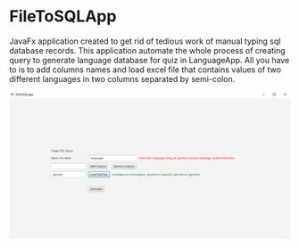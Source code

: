 # FileToSQLApp

JavaFx application created to get rid of tedious work of manual typing sql database records. This application automate the whole process of creating query to generate language database for quiz in LanguageApp. All you have to is to add columns names and load excel file that contains values of two different languages in two columns separated by semi-colon.

![alt text](https://raw.githubusercontent.com/micavanco/FileToSQLApp/master/fileToSQLApp.png)